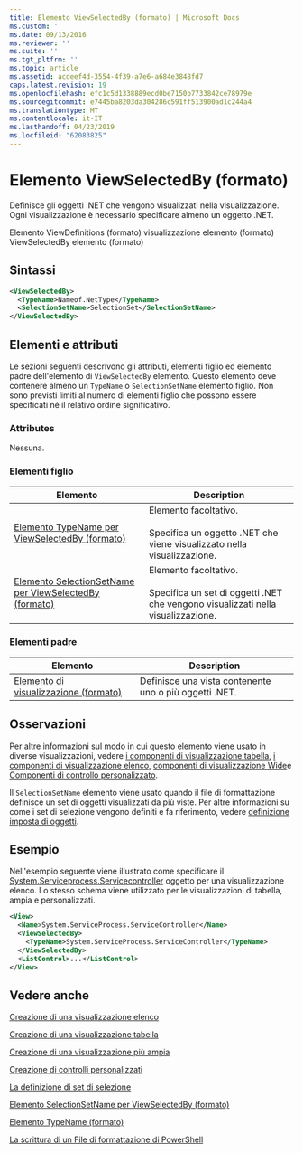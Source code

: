 ```yaml
---
title: Elemento ViewSelectedBy (formato) | Microsoft Docs
ms.custom: ''
ms.date: 09/13/2016
ms.reviewer: ''
ms.suite: ''
ms.tgt_pltfrm: ''
ms.topic: article
ms.assetid: acdeef4d-3554-4f39-a7e6-a684e3848fd7
caps.latest.revision: 19
ms.openlocfilehash: efc1c5d1338889ecd0be7150b7733842ce78979e
ms.sourcegitcommit: e7445ba8203da304286c591ff513900ad1c244a4
ms.translationtype: MT
ms.contentlocale: it-IT
ms.lasthandoff: 04/23/2019
ms.locfileid: "62083825"
---
```

# <a name="viewselectedby-element-format"></a>Elemento ViewSelectedBy (formato)

Definisce gli oggetti .NET che vengono visualizzati nella visualizzazione. Ogni visualizzazione è necessario specificare almeno un oggetto .NET.

Elemento ViewDefinitions (formato) visualizzazione elemento (formato) ViewSelectedBy elemento (formato)

## <a name="syntax"></a>Sintassi

```xml
<ViewSelectedBy>
  <TypeName>Nameof.NetType</TypeName>
  <SelectionSetName>SelectionSet</SelectionSetName>
</ViewSelectedBy>
```

## <a name="attributes-and-elements"></a>Elementi e attributi

Le sezioni seguenti descrivono gli attributi, elementi figlio ed elemento padre dell'elemento di `ViewSelectedBy` elemento. Questo elemento deve contenere almeno un `TypeName` o `SelectionSetName` elemento figlio. Non sono previsti limiti al numero di elementi figlio che possono essere specificati né il relativo ordine significativo.

### <a name="attributes"></a>Attributes

Nessuna.

### <a name="child-elements"></a>Elementi figlio

|Elemento|Description|
|-------------|-----------------|
|[Elemento TypeName per ViewSelectedBy (formato)](./typename-element-for-viewselectedby-format.md)|Elemento facoltativo.<br /><br /> Specifica un oggetto .NET che viene visualizzato nella visualizzazione.|
|[Elemento SelectionSetName per ViewSelectedBy (formato)](./selectionsetname-element-for-viewselectedby-format.md)|Elemento facoltativo.<br /><br /> Specifica un set di oggetti .NET che vengono visualizzati nella visualizzazione.|

### <a name="parent-elements"></a>Elementi padre

|Elemento|Description|
|-------------|-----------------|
|[Elemento di visualizzazione (formato)](./view-element-format.md)|Definisce una vista contenente uno o più oggetti .NET.|

## <a name="remarks"></a>Osservazioni

Per altre informazioni sul modo in cui questo elemento viene usato in diverse visualizzazioni, vedere [i componenti di visualizzazione tabella](./creating-a-table-view.md), [i componenti di visualizzazione elenco](./creating-a-list-view.md), [componenti di visualizzazione Wide](./creating-a-wide-view.md)e [Componenti di controllo personalizzato](./creating-custom-controls.md).

Il `SelectionSetName` elemento viene usato quando il file di formattazione definisce un set di oggetti visualizzati da più viste. Per altre informazioni su come i set di selezione vengono definiti e fa riferimento, vedere [definizione imposta di oggetti](./defining-selection-sets.md).

## <a name="example"></a>Esempio

Nell'esempio seguente viene illustrato come specificare il [System.Serviceprocess.Servicecontroller](/dotnet/api/System.ServiceProcess.ServiceController) oggetto per una visualizzazione elenco. Lo stesso schema viene utilizzato per le visualizzazioni di tabella, ampia e personalizzati.

```xml
<View>
  <Name>System.ServiceProcess.ServiceController</Name>
  <ViewSelectedBy>
    <TypeName>System.ServiceProcess.ServiceController</TypeName>
  </ViewSelectedBy>
  <ListControl>...</ListControl>
</View>
```

## <a name="see-also"></a>Vedere anche

[Creazione di una visualizzazione elenco](./creating-a-list-view.md)

[Creazione di una visualizzazione tabella](./creating-a-table-view.md)

[Creazione di una visualizzazione più ampia](./creating-a-wide-view.md)

[Creazione di controlli personalizzati](./creating-custom-controls.md)

[La definizione di set di selezione](./defining-selection-sets.md)

[Elemento SelectionSetName per ViewSelectedBy (formato)](./selectionsetname-element-for-viewselectedby-format.md)

[Elemento TypeName (formato)](./typename-element-for-viewselectedby-format.md)

[La scrittura di un File di formattazione di PowerShell](./writing-a-powershell-formatting-file.md)
